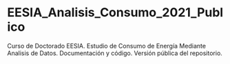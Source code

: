 # EESIA_Analisis_Consumo_2021_Publico
Curso de Doctorado EESIA. Estudio de Consumo de Energía Mediante Analisis de Datos. Documentación y código. Versión pública del repositorio.
